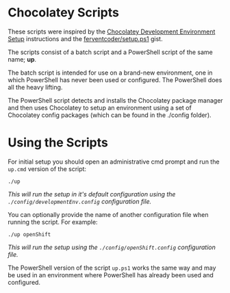 # Chocolatey Scripts

These scripts were inspired by the [Chocolatey Development Environment Setup](https://chocolatey.org/docs/development-environment-setup) instructions and the [ferventcoder/setup.ps1](https://gist.github.com/ferventcoder/3825023) gist.

The scripts consist of a batch script and a PowerShell script of the same name; **up**.

The batch script is intended for use on a brand-new environment, one in which PowerShell has never been used or configured.  The PowerShell does all the heavy lifting.

The PowerShell script detects and installs the Chocolatey package manager and then uses Chocolatey to setup an environment using a set of Chocolatey config packages (which can be found in the ./config folder).

# Using the Scripts

For initial setup you should open an administrative cmd prompt and run the `up.cmd` version of the script:
```
./up
```
*This will run the setup in it's default configuration using the `./config/developmentEnv.config` configuration file.*

You can optionally provide the name of another configuration file when running the script.  For example:
```
./up openShift
```
*This will run the setup using the `./config/openShift.config` configuration file.*

The PowerShell version of the script `up.ps1` works the same way and may be used in an environment where PowerShell has already been used and configured.